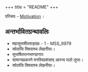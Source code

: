 +++
title = "README"
+++

परिचयः - [Motivation](https://subhashita.github.io/motivation/) । 

## अन्तर्भावितग्रन्थावलिः
- महासुभाषीतसङ्ग्रहः - 1 - MSS_9979
- स्रोतांसि विषयाश्च लेखनीयाः। 
- सुभाषितरत्नभाण्डागारः
- सामान्यप्रकरणे मनस्विप्रशंसाम् आरभ्य पाठो लुप्तः।
- स्रोतांसि विषयाश्च लेखनीयाः। 
